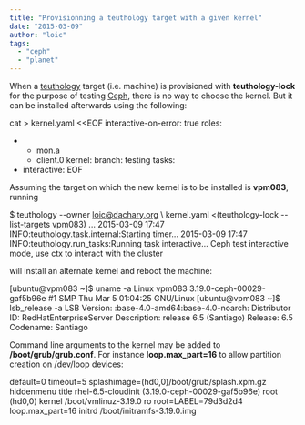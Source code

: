 ```yaml
---
title: "Provisionning a teuthology target with a given kernel"
date: "2015-03-09"
author: "loic"
tags: 
  - "ceph"
  - "planet"
---
```


When a [teuthology](https://github.com/ceph/teuthology/) target (i.e. machine) is provisioned with **teuthology-lock** for the purpose of testing [Ceph](http://ceph.com/), there is no way to choose the kernel. But it can be installed afterwards using the following:

cat > kernel.yaml <<EOF
interactive-on-error: true
roles:
- - mon.a
  - client.0
kernel:
   branch: testing
tasks:
- interactive:
EOF

Assuming the target on which the new kernel is to be installed is **vpm083**, running

$ teuthology  --owner loic@dachary.org \\
  kernel.yaml <(teuthology-lock --list-targets vpm083)
...
2015-03-09 17:47 INFO:teuthology.task.internal:Starting timer...
2015-03-09 17:47 INFO:teuthology.run\_tasks:Running task interactive...
Ceph test interactive mode, use ctx to interact with the cluster
>>>

will install an alternate kernel and reboot the machine:

\[ubuntu@vpm083 ~\]$ uname -a
Linux vpm083 3.19.0-ceph-00029-gaf5b96e #1 SMP Thu Mar 5 01:04:25 GNU/Linux
\[ubuntu@vpm083 ~\]$ lsb\_release -a
LSB Version:	:base-4.0-amd64:base-4.0-noarch:
Distributor ID:	RedHatEnterpriseServer
Description:  release 6.5 (Santiago)
Release:	6.5
Codename:	Santiago

Command line arguments to the kernel may be added to **/boot/grub/grub.conf**. For instance **loop.max\_part=16** to allow partition creation on /dev/loop devices:

default=0
timeout=5
splashimage=(hd0,0)/boot/grub/splash.xpm.gz
hiddenmenu
title rhel-6.5-cloudinit (3.19.0-ceph-00029-gaf5b96e)
        root (hd0,0)
        kernel /boot/vmlinuz-3.19.0 ro root=LABEL=79d3d2d4  loop.max\_part=16
        initrd /boot/initramfs-3.19.0.img
